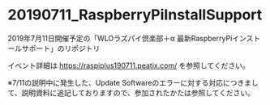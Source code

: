 # 20190711_RaspberryPiInstallSupport
2019年7月11日開催予定の「WLOラズパイ倶楽部＋α 最新RaspberryPiインストールサポート」のリポジトリ

イベント詳細は
https://raspiplus190711.peatix.com/
を参照してください。

※7/11の説明中に発生した、Update Softwareのエラーに対する対応につきまして、説明資料に追記しておりますので、参加されたかたは参照してください。
